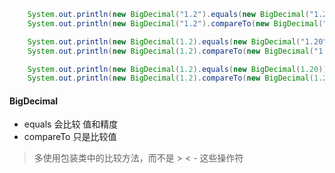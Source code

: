 ```java
    System.out.println(new BigDecimal("1.2").equals(new BigDecimal("1.20")));  //输出false
    System.out.println(new BigDecimal("1.2").compareTo(new BigDecimal("1.20")) == 0); //输出true

    System.out.println(new BigDecimal(1.2).equals(new BigDecimal("1.20"))); //输出是false
    System.out.println(new BigDecimal(1.2).compareTo(new BigDecimal("1.20")) == 0); //输出是false

    System.out.println(new BigDecimal(1.2).equals(new BigDecimal(1.20))); //输出是true
    System.out.println(new BigDecimal(1.2).compareTo(new BigDecimal(1.20)) == 0);//输出是true
```
#### BigDecimal
  - equals 会比较 值和精度
  - compareTo 只是比较值
  
> 多使用包装类中的比较方法，而不是 >  <  - 这些操作符